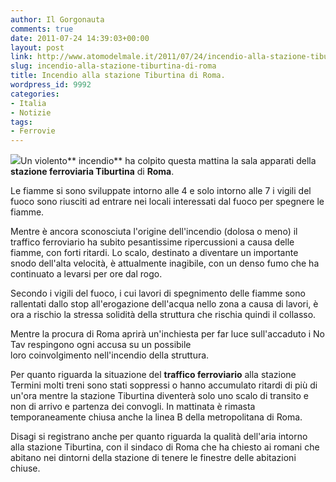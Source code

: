```yaml
---
author: Il Gorgonauta
comments: true
date: 2011-07-24 14:39:03+00:00
layout: post
link: http://www.atomodelmale.it/2011/07/24/incendio-alla-stazione-tiburtina-di-roma/
slug: incendio-alla-stazione-tiburtina-di-roma
title: Incendio alla stazione Tiburtina di Roma.
wordpress_id: 9992
categories:
- Italia
- Notizie
tags:
- Ferrovie
---
```


[![](http://www.atomodelmale.it/wp-content/uploads/2011/07/incendio_tiburtina.jpg)](http://www.atomodelmale.it/wp-content/uploads/2011/07/incendio_tiburtina.jpg)Un violento** incendio** ha colpito questa mattina la sala apparati della **stazione ferroviaria Tiburtina** di **Roma**.

Le fiamme si sono sviluppate intorno alle 4 e solo intorno alle 7 i vigili del fuoco sono riusciti ad entrare nei locali interessati dal fuoco per spegnere le fiamme.

Mentre è ancora sconosciuta l'origine dell'incendio (dolosa o meno) il traffico ferroviario ha subito pesantissime ripercussioni a causa delle fiamme, con forti ritardi. Lo scalo, destinato a diventare un importante snodo dell'alta velocità, è attualmente inagibile, con un denso fumo che ha continuato a levarsi per ore dal rogo.

Secondo i vigili del fuoco, i cui lavori di spegnimento delle fiamme sono rallentati dallo stop all'erogazione dell'acqua nello zona a causa di lavori, è ora a rischio la stressa solidità della struttura che rischia quindi il collasso.



Mentre la procura di Roma aprirà un'inchiesta per far luce sull'accaduto i No Tav respingono ogni accusa su un possibile loro coinvolgimento nell'incendio della struttura.

Per quanto riguarda la situazione del **traffico ferroviario** alla stazione Termini molti treni sono stati soppressi o hanno accumulato ritardi di più di un'ora mentre la stazione Tiburtina diventerà solo uno scalo di transito e non di arrivo e partenza dei convogli. In mattinata è rimasta temporaneamente chiusa anche la linea B della metropolitana di Roma.

Disagi si registrano anche per quanto riguarda la qualità dell'aria intorno alla stazione Tiburtina, con il sindaco di Roma che ha chiesto ai romani che abitano nei dintorni della stazione di tenere le finestre delle abitazioni chiuse.
